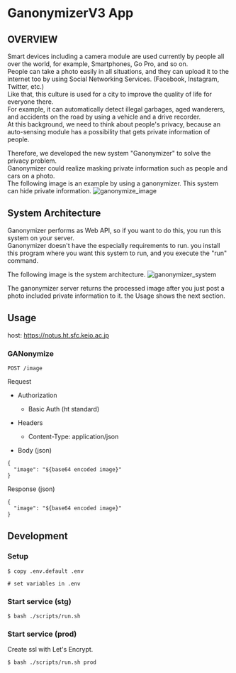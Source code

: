 # GanonymizerV3 App

## OVERVIEW
Smart devices including a camera module are used currently by people all over the world, for example, Smartphones, Go Pro, and so on.  
People can take a photo easily in all situations, and they can upload it to the internet too by using Social Networking Services. (Facebook, Instagram, Twitter, etc.)  
Like that, this culture is used for a city to improve the quality of life for everyone there.   
For example, it can automatically detect illegal garbages, aged wanderers, and accidents on the road by using a vehicle and a drive recorder.  
At this background, we need to think about people's privacy, because an auto-sensing module has a possibility that gets private information of people.  
  
Therefore, we developed the new system "Ganonymizer" to solve the privacy problem.  
Ganonymizer could realize masking private information such as people and cars on a photo.  
The following image is an example by using a ganonymizer. This system can hide private information.
![ganonymize_image](https://user-images.githubusercontent.com/13267712/140917165-b802e2ce-4933-4eaa-a519-0aa9d2cc0e76.png)


## System Architecture
Ganonymizer performs as Web API, so if you want to do this, you run this system on your server.  
Ganonymizer doesn't have the especially requirements to run.
you install this program where you want this system to run, and you execute the "run" command.

The following image is the system architecture.
![ganonymizer_system](https://user-images.githubusercontent.com/13267712/140919796-00331bb2-31ef-4e5e-9561-37485c6843a0.png)


The ganonymizer server returns the processed image after you just post a photo included private information to it.
the Usage shows the next section.

## Usage

host: https://notus.ht.sfc.keio.ac.jp

### GANonymize

`POST /image`

Request

- Authorization
  - Basic Auth (ht standard)

- Headers
  - Content-Type: application/json

- Body (json)
```
{
  "image": "${base64 encoded image}"
}
```

Response (json)
```
{
  "image": "${base64 encoded image}"
}
```

## Development

### Setup
```
$ copy .env.default .env

# set variables in .env
```

### Start service (stg)
```
$ bash ./scripts/run.sh
```

### Start service (prod)

Create ssl with Let's Encrypt.

```
$ bash ./scripts/run.sh prod
```
